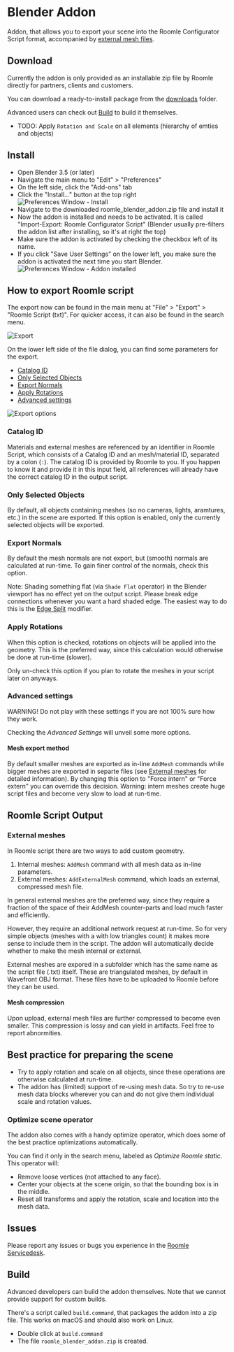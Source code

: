 # Blender Addon

Addon, that allows you to export your scene into the Roomle Configurator Script format, accompanied by [external mesh files](./#external-meshes).

## Download

Currently the addon is only provided as an installable zip file by Roomle directly for partners, clients and customers.

You can download a ready-to-install package from the [downloads](../downloads.md) folder.

Advanced users can check out [Build](./#build) to build it themselves.

* TODO: Apply `Rotation and Scale` on all elements (hierarchy of emties and objects)

## Install

* Open Blender 3.5 (or later)
* Navigate the main menu to "Edit" > "Preferences"
* On the left side, click the "Add-ons" tab
* Click the "Install…" button at the top right ![Preferences Window - Install](../images/01\_prefs-install.png)
* Navigate to the downloaded roomle\_blender\_addon.zip file and install it
* Now the addon is installed and needs to be activated. It is called "Import-Export: Roomle Configurator Script" (Blender usually pre-filters the addon list after installing, so it's at right the top)
* Make sure the addon is activated by checking the checkbox left of its name.
* If you click "Save User Settings" on the lower left, you make sure the addon is activated the next time you start Blender. ![Preferences Window - Addon installed](../images/03\_prefs-enable.png)

## How to export Roomle script

The export now can be found in the main menu at "File" > "Export" > "Roomle Script (txt)". For quicker access, it can also be found in the search menu.

![Export](../images/04\_export.png)

On the lower left side of the file dialog, you can find some parameters for the export.

* [Catalog ID](./#Catalog-ID)
* [Only Selected Objects](./#Only-Selected-Objects)
* [Export Normals](./#Export-Normals)
* [Apply Rotations](./#Apply-Rotations)
* [Advanced settings](./#Advanced-settings)

![Export options](../images/05\_export-options.png)

### Catalog ID

Materials and external meshes are referenced by an identifier in Roomle Script, which consists of a Catalog ID and an mesh/material ID, separated by a colon (`:`). The catalog ID is provided by Roomle to you. If you happen to know it and provide it in this input field, all references will already have the correct catalog ID in the output script.

### Only Selected Objects

By default, all objects containing meshes (so no cameras, lights, aramtures, etc.) in the scene are exported. If this option is enabled, only the currently selected objects will be exported.

### Export Normals

By default the mesh normals are not export, but (smooth) normals are calculated at run-time. To gain finer control of the normals, check this option.

Note: Shading something flat (via `Shade Flat` operator) in the Blender viewport has no effect yet on the output script. Please break edge connections whenever you want a hard shaded edge. The easiest way to do this is the [Edge Split](https://docs.blender.org/manual/en/latest/modeling/modifiers/generate/edge\_split.html) modifier.

### Apply Rotations

When this option is checked, rotations on objects will be applied into the geometry. This is the preferred way, since this calculation would otherwise be done at run-time (slower).

Only un-check this option if you plan to rotate the meshes in your script later on anyways.

### Advanced settings

WARNING! Do not play with these settings if you are not 100% sure how they work.

Checking the _Advanced Settings_ will unveil some more options.

#### Mesh export method

By default smaller meshes are exported as in-line `AddMesh` commands while bigger meshes are exported in separte files (see [External meshes](./#external-meshes) for detailed information). By changing this option to "Force intern" or "Force extern" you can override this decision. Warning: intern meshes create huge script files and become very slow to load at run-time.

## Roomle Script Output

### External meshes

In Roomle script there are two ways to add custom geometry.

1. Internal meshes: `AddMesh` command with all mesh data as in-line parameters.
2. External meshes: `AddExternalMesh` command, which loads an external, compressed mesh file.

In general external meshes are the preferred way, since they require a fraction of the space of their AddMesh counter-parts and load much faster and efficiently.

However, they require an additional network request at run-time. So for very simple objects (meshes with a with low triangles count) it makes more sense to include them in the script. The addon will automatically decide whether to make the mesh internal or external.

External meshes are expored in a subfolder which has the same name as the script file (.txt) itself. These are triangulated meshes, by default in Wavefront OBJ format. These files have to be uploaded to Roomle before they can be used.

#### Mesh compression

Upon upload, external mesh files are further compressed to become even smaller. This compression is lossy and can yield in artifacts. Feel free to report abnormities.

## Best practice for preparing the scene

* Try to apply rotation and scale on all objects, since these operations are otherwise calculated at run-time.
* The addon has (limited) support of re-using mesh data. So try to re-use mesh data blocks wherever you can and do not give them individual scale and rotation values.

### Optimize scene operator

The addon also comes with a handy optimize operator, which does some of the best practice optimizations automatically.

You can find it only in the search menu, labeled as _Optimize Roomle static_. This operator will:

* Remove loose vertices (not attached to any face).
* Center your objects at the scene origin, so that the bounding box is in the middle.
* Reset all transforms and apply the rotation, scale and location into the mesh data.

## Issues

Please report any issues or bugs you experience in the [Roomle Servicedesk](https://servicedesk.roomle.com).

## Build

Advanced developers can build the addon themselves. Note that we cannot provide support for custom builds.

There's a script called `build.command`, that packages the addon into a zip file. This works on macOS and should also work on Linux.

* Double click at `build.command`
* The file `roomle_blender_addon.zip` is created.
